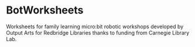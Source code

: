 # BotWorksheets
Worksheets for family learning micro:bit robotic workshops developed by Output Arts for Redbridge Libraries thanks to funding from Carnegie Library Lab.
